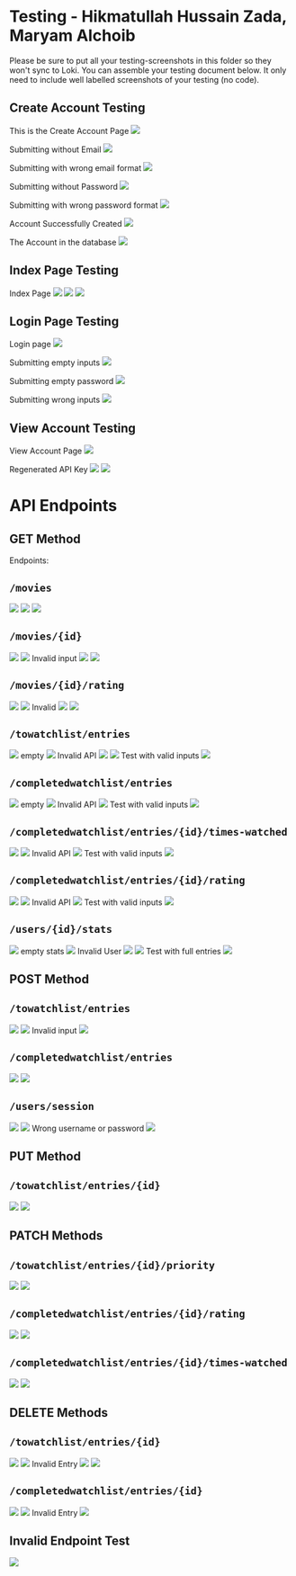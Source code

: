 # Testing - Hikmatullah Hussain Zada, Maryam Alchoib

Please be sure to put all your testing-screenshots in this folder so they won't sync to Loki. You can assemble your testing document below. It only need to include well labelled screenshots of your testing (no code).

## Create Account Testing

This is the Create Account Page
![](./createAccount.png)

Submitting without Email
![](./createAccount2.png)

Submitting with wrong email format
![](./createAccount3.png)

Submitting without Password
![](./createAccount4.png)

Submitting with wrong password format
![](./createAccount5.png)

Account Successfully Created
![](./createAccount6.png)

The Account in the database
![](./createAccount7.png)

## Index Page Testing

Index Page
![](./index.png)
![](./index2.png)
![](./index3.png)

## Login Page Testing

Login page
![](./login.png)

Submitting empty inputs
![](./login2.png)

Submitting empty password
![](./login3.png)

Submitting wrong inputs
![](./login4.png)

## View Account Testing 

View Account Page
![](./viewAccount.png)

Regenerated API Key
![](./viewAccount2.png)
![](./viewAccount3.png)

# API Endpoints

## GET Method

Endpoints:

## `/movies`
![](./endpoint.png)
![](./endpoint2.png)
![](./endpoint3.png)

## `/movies/{id}`
![](./endpoint4.png)
![](./endpoint5.png)
Invalid input
![](./endpoint6.png)
![](./endpoint7.png)

## `/movies/{id}/rating`
![](./endpoint8.png)
![](./endpoint9.png)
Invalid
![](./endpoint10.png)
![](./endpoint11.png)

## `/towatchlist/entries`
![](./endpoint12.png) 
empty
![](./endpoint13.png)
Invalid API
![](./endpoint14.png)
![](./endpoint15.png)
Test with valid inputs
![](./endpoint52.png)

## `/completedwatchlist/entries`
![](./endpoint16.png) 
empty
![](./endpoint17.png)
Invalid API
![](./endpoint18.png)
Test with valid inputs
![](./endpoint53.png)

## `/completedwatchlist/entries/{id}/times-watched`
![](./endpoint19.png)
![](./endpoint20.png) 
Invalid API
![](./endpoint21.png)
Test with valid inputs
![](./endpoint54.png)


## `/completedwatchlist/entries/{id}/rating`
![](./endpoint22.png)
![](./endpoint23.png)
Invalid API
![](./endpoint24.png)
Test with valid inputs
![](./endpoint55.png)

## `/users/{id}/stats`
![](./endpoint25.png)
empty stats
![](./endpoint26.png)
Invalid User
![](./endpoint27.png)
![](./endpoint28.png)
Test with full entries
![](./endpoint56.png)

## POST Method

## `/towatchlist/entries`
![](./endpoint29.png)
![](./endpoint30.png)
Invalid input
![](./endpoint31.png)

## `/completedwatchlist/entries`
![](./endpoint32.png)
![](./endpoint33.png)

## `/users/session`
![](./endpoint34.png)
![](./endpoint35.png)
Wrong username or password
![](./endpoint36.png)

## PUT Method

## `/towatchlist/entries/{id}`
![](./endpoint37.png)
![](./endpoint38.png)

## PATCH Methods

## `/towatchlist/entries/{id}/priority`
![](./endpoint39.png)
![](./endpoint40.png)

## `/completedwatchlist/entries/{id}/rating`
![](./endpoint41.png)
![](./endpoint42.png)

## `/completedwatchlist/entries/{id}/times-watched`
![](./endpoint43.png)
![](./endpoint44.png)

## DELETE Methods

## `/towatchlist/entries/{id}`
![](./endpoint45.png)
![](./endpoint46.png)
Invalid Entry
![](./endpoint47.png)
![](./endpoint48.png)

## `/completedwatchlist/entries/{id}`
![](./endpoint49.png)
![](./endpoint50.png)
Invalid Entry
![](./endpoint51.png)

## Invalid Endpoint Test

![](./endpointfail.png)

